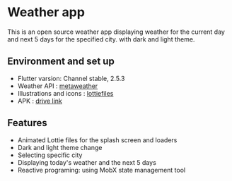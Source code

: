 # Weather app

This is an open source weather app displaying weather for the current day and next 5 days for the
specified city. with dark and light theme.

## Environment and set up

- Flutter varsion: Channel stable, 2.5.3
- Weather API : [metaweather](https://www.metaweather.com/api)
- Illustrations and icons : [lottiefiles](https://lottiefiles.com/)
- APK : [drive link](https://drive.google.com/file/d/1tQiOEh7a99sIFjq2VwLanp-z4KPUy7YC/view?usp=sharing)

## Features

- Animated Lottie files for the splash screen and loaders
- Dark and light theme change
- Selecting specific city
- Displaying today's weather and the next 5 days
- Reactive programing: using MobX state management tool

